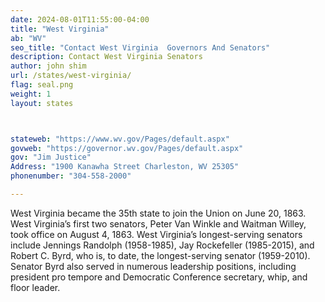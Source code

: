```yaml
---
date: 2024-08-01T11:55:00-04:00
title: "West Virginia"
ab: "WV"
seo_title: "Contact West Virginia  Governors And Senators"
description: Contact West Virginia Senators
author: john shim
url: /states/west-virginia/
flag: seal.png
weight: 1
layout: states



stateweb: "https://www.wv.gov/Pages/default.aspx"
govweb: "https://governor.wv.gov/Pages/default.aspx"
gov: "Jim Justice"
Address: "1900 Kanawha Street Charleston, WV 25305"
phonenumber: "304-558-2000"

---
```


West Virginia became the 35th state to join the Union on June 20, 1863. West Virginia’s first two senators, Peter Van Winkle and Waitman Willey, took office on August 4, 1863. West Virginia’s longest-serving senators include Jennings Randolph (1958-1985), Jay Rockefeller (1985-2015), and Robert C. Byrd, who is, to date, the longest-serving senator (1959-2010). Senator Byrd also served in numerous leadership positions, including president pro tempore and Democratic Conference secretary, whip, and floor leader.